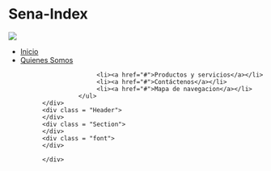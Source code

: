 # Sena-Index
<!--Esta es la plantilla html-->
<!doctype html>

<html lang="es">
<head>
  <meta charset="utf-8">

  <title>The HTML5 Herald</title>
  <meta name="description" content="The HTML5 Herald">
  <meta name="author" content="SitePoint">

  <link rel="stylesheet" href="css/styles.css?v=1.0">

</head>
<div>
  <div>
  </div>
<body>
  <div class "Container">
		  <div class = "Nav">
		           <img src ="images/foto.jpg">
				   <ul>
				      <li><a href="#">Inicio</a></li>
					   <li><a href="#">Quienes Somos</a></li>
					   
						 <li><a href="#">Productos y servicios</a></li>
						 <li><a href="#">Contáctenos</a></li>
						 <li><a href="#">Mapa de navegacion</a></li>
					</ul>	 
		  </div>
		  <div class = "Header">
		  </div>
		  <div class = "Section">
		  </div>
		  <div class = "font">
		  </div>
		  
		  </div>
  <script src="js/scripts.js"></script>
</body>
</html>
